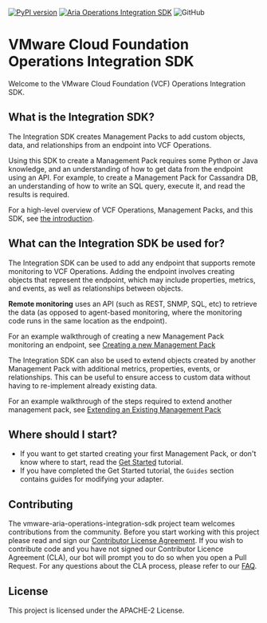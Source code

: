 [![PyPI version](https://badge.fury.io/py/vmware_aria_operations_integration_sdk.svg)](https://badge.fury.io/py/vmware_aria_operations_integration_sdk)
[![Aria Operations Integration SDK](https://github.com/vmware/vmware-aria-operations-integration-sdk/actions/workflows/aria-operations-integration-sdk.yaml/badge.svg)](https://github.com/vmware/vmware-aria-operations-integration-sdk/actions/workflows/aria-operations-integration-sdk.yaml)
![GitHub](https://img.shields.io/github/license/vmware/vmware-aria-operations-integration-sdk?style=plastic)

VMware Cloud Foundation Operations Integration SDK
=====================

Welcome to the VMware Cloud Foundation (VCF) Operations Integration SDK.

## What is the Integration SDK?

The Integration SDK creates Management Packs to add custom objects, data, and
relationships from an endpoint into VCF Operations.

Using this SDK to create a Management Pack requires some Python or Java knowledge, 
and an understanding of how to get data from the endpoint using an API. For example, 
to create a Management Pack for Cassandra DB, an understanding of how to write an 
SQL query, execute it, and read the results is required.

For a high-level overview of VCF Operations, Management Packs, and this SDK,
see [the introduction](introduction.md).

## What can the Integration SDK be used for?
The Integration SDK can be used to add any endpoint that supports remote monitoring to
VCF Operations. Adding the endpoint involves creating objects that
represent the endpoint, which may include properties, metrics, and events, as well as
relationships between objects.

**Remote monitoring** uses an API (such as REST, SNMP, SQL, etc) to retrieve the data (as
opposed to agent-based monitoring, where the monitoring code runs in the same location
as the endpoint).

For an example walkthrough of creating a new Management Pack monitoring an endpoint, see
[Creating a new Management Pack](guides/creating_a_new_management_pack.md)

The Integration SDK can also be used to extend objects created by another Management
Pack with additional metrics, properties, events, or relationships. This can be useful
to ensure access to custom data without having to re-implement already existing data.

For an example walkthrough of the steps required to extend another management pack, see
[Extending an Existing Management Pack](guides/extending_an_existing_management_pack.md)

## Where should I start?
* If you want to get started creating your first Management Pack, or don't know where to start, read the [Get Started](get_started.md) tutorial.
* If you have completed the Get Started tutorial, the `Guides` section contains guides for modifying your adapter.

## Contributing

The vmware-aria-operations-integration-sdk project team welcomes contributions from the community. Before you start
working with this project please read and sign our [Contributor License Agreement](https://cla.vmware.com/cla/1/preview).
If you wish to contribute code and you have not signed our Contributor Licence Agreement (CLA), our bot will prompt you
to do so when you open a Pull Request. For any questions about the CLA process, please refer to our
[FAQ](https://cla.vmware.com/faq).

## License

This project is licensed under the APACHE-2 License.
